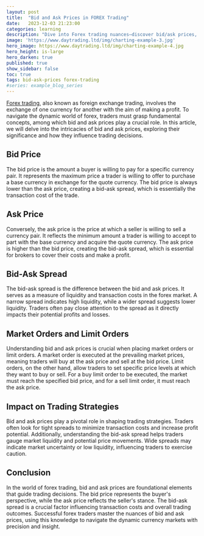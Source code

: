 ```yaml
---
layout: post
title:  "Bid and Ask Prices in FOREX Trading"
date:   2023-12-03 21:23:00
categories: learning
description: "Dive into Forex trading nuances—discover bid/ask prices, grasp their impact on strategies. Navigate currency markets with precision and insight."
image: 'https://www.daytrading.ltd/img/charting-example-3.jpg'
hero_image: https://www.daytrading.ltd/img/charting-example-4.jpg
hero_height: is-large
hero_darken: true
published: true
show_sidebar: false
toc: true
tags: bid-ask-prices forex-trading
#series: example_blog_series
---
```


<p><a href="https://www.daytrading.ltd/learning/what-is-forex-trading">Forex trading</a>, also known as foreign exchange trading, involves the exchange of one currency for another with the aim of making a profit. To navigate the dynamic world of forex, traders must grasp fundamental concepts, among which bid and ask prices play a crucial role. In this article, we will delve into the intricacies of bid and ask prices, exploring their significance and how they influence trading decisions.</p>

## Bid Price
<p>The bid price is the amount a buyer is willing to pay for a specific currency pair. It represents the maximum price a trader is willing to offer to purchase a base currency in exchange for the quote currency. The bid price is always lower than the ask price, creating a bid-ask spread, which is essentially the transaction cost of the trade.</p>

## Ask Price
<p>Conversely, the ask price is the price at which a seller is willing to sell a currency pair. It reflects the minimum amount a trader is willing to accept to part with the base currency and acquire the quote currency. The ask price is higher than the bid price, creating the bid-ask spread, which is essential for brokers to cover their costs and make a profit.</p>

## Bid-Ask Spread
<p>The bid-ask spread is the difference between the bid and ask prices. It serves as a measure of liquidity and transaction costs in the forex market. A narrow spread indicates high liquidity, while a wider spread suggests lower liquidity. Traders often pay close attention to the spread as it directly impacts their potential profits and losses.</p>

## Market Orders and Limit Orders
<p>Understanding bid and ask prices is crucial when placing market orders or limit orders. A market order is executed at the prevailing market prices, meaning traders will buy at the ask price and sell at the bid price. Limit orders, on the other hand, allow traders to set specific price levels at which they want to buy or sell. For a buy limit order to be executed, the market must reach the specified bid price, and for a sell limit order, it must reach the ask price.</p>

## Impact on Trading Strategies
<p>Bid and ask prices play a pivotal role in shaping trading strategies. Traders often look for tight spreads to minimize transaction costs and increase profit potential. Additionally, understanding the bid-ask spread helps traders gauge market liquidity and potential price movements. Wide spreads may indicate market uncertainty or low liquidity, influencing traders to exercise caution.</p>

## Conclusion
<p>In the world of forex trading, bid and ask prices are foundational elements that guide trading decisions. The bid price represents the buyer's perspective, while the ask price reflects the seller's stance. The bid-ask spread is a crucial factor influencing transaction costs and overall trading outcomes. Successful forex traders master the nuances of bid and ask prices, using this knowledge to navigate the dynamic currency markets with precision and insight.</p>

<script type="application/ld+json">
{
  "@context": "https://schema.org",
  "@type": "FAQPage",
  "mainEntity": [
    {
      "@type": "Question",
      "name": "What is the bid price in forex trading?",
      "acceptedAnswer": {
        "@type": "Answer",
        "text": "The bid price in forex trading is the amount a buyer is willing to pay for a specific currency pair. It represents the maximum price a trader is willing to offer to purchase a base currency in exchange for the quote currency."
      }
    },
    {
      "@type": "Question",
      "name": "What is the ask price in forex trading?",
      "acceptedAnswer": {
        "@type": "Answer",
        "text": "The ask price in forex trading is the price at which a seller is willing to sell a currency pair. It reflects the minimum amount a trader is willing to accept to part with the base currency and acquire the quote currency."
      }
    },
    {
      "@type": "Question",
      "name": "What is the bid-ask spread?",
      "acceptedAnswer": {
        "@type": "Answer",
        "text": "The bid-ask spread is the difference between the bid and ask prices in forex trading. It serves as a measure of liquidity and transaction costs, with a narrow spread indicating high liquidity and a wider spread suggesting lower liquidity."
      }
    },
    {
      "@type": "Question",
      "name": "How does the bid-ask spread impact trading strategies?",
      "acceptedAnswer": {
        "@type": "Answer",
        "text": "The bid-ask spread plays a crucial role in shaping trading strategies. Traders often look for tight spreads to minimize transaction costs and increase profit potential. Wide spreads may indicate market uncertainty or low liquidity, influencing traders to exercise caution."
      }
    },
    {
      "@type": "Question",
      "name": "What are market orders and limit orders in forex trading?",
      "acceptedAnswer": {
        "@type": "Answer",
        "text": "Market orders in forex trading are executed at the prevailing market prices, with traders buying at the ask price and selling at the bid price. Limit orders allow traders to set specific price levels at which they want to buy or sell, based on the bid or ask price."
      }
    }
  ]
}
</script>